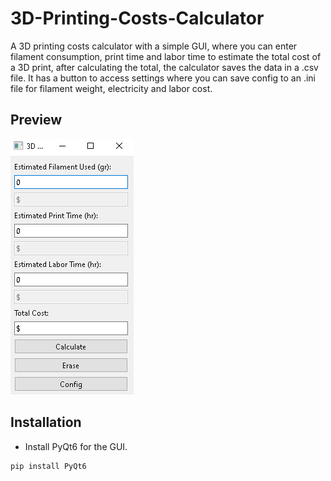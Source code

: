 # 3D-Printing-Costs-Calculator
A 3D printing costs calculator with a simple GUI, where you can enter filament consumption, print time and labor time to estimate the total cost of a 3D print, after calculating the total, the calculator saves the data in a .csv file. It has a button to access settings where you can save config to an .ini file for filament weight, electricity and labor cost.

## Preview
![Screenshot](Preview.png)

## Installation
- Install PyQt6 for the GUI.
```
pip install PyQt6
```